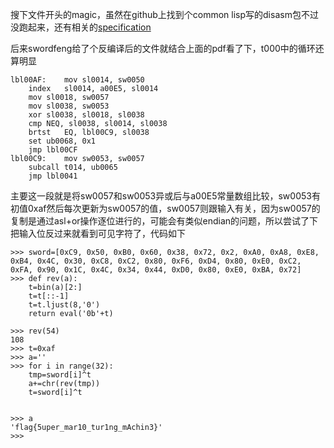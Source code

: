 搜下文件开头的magic，虽然在github上找到个common lisp写的disasm包不过没跑起来，还有相关的[specification](http://www.cee.uma.pt/droide2/plataforma/documentation/fantom.pdf)

后来swordfeng给了个反编译后的文件就结合上面的pdf看了下，t000中的循环还算明显
```
lbl00AF:	mov	sl0014, sw0050
	index	sl0014, a00E5, sl0014
	mov	sl0018, sw0057
	mov	sl0038, sw0053
	xor	sl0038, sl0018, sl0038
	cmp	NEQ, sl0038, sl0014, sl0038
	brtst	EQ, lbl00C9, sl0038
	set	ub0068, 0x1
	jmp	lbl00CF
lbl00C9:	mov	sw0053, sw0057
	subcall	t014, ub0065
	jmp	lbl0041
```
主要这一段就是将sw0057和sw0053异或后与a00E5常量数组比较，sw0053有初值0xaf然后每次更新为sw0057的值，sw0057则跟输入有关，因为sw0057的复制是通过asl+or操作逐位进行的，可能会有类似endian的问题，所以尝试了下把输入位反过来就看到可见字符了，代码如下
```
>>> sword=[0xC9, 0x50, 0xB0, 0x60, 0x38, 0x72, 0x2, 0xA0, 0xA8, 0xE8, 0xB4, 0x4C, 0x30, 0xC8, 0xC2, 0x80, 0xF6, 0xD4, 0x80, 0xE0, 0xC2, 0xFA, 0x90, 0x1C, 0x4C, 0x34, 0x44, 0xD0, 0x80, 0xE0, 0xBA, 0x72]
>>> def rev(a):
	t=bin(a)[2:]
	t=t[::-1]
	t=t.ljust(8,'0')
	return eval('0b'+t)

>>> rev(54)
108
>>> t=0xaf
>>> a=''
>>> for i in range(32):
	tmp=sword[i]^t
	a+=chr(rev(tmp))
	t=sword[i]^t

	
>>> a
'flag{5uper_mar10_tur1ng_mAchin3}'
>>>
```
